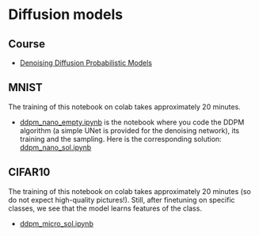 # Diffusion models

## Course
- [Denoising Diffusion Probabilistic Models](https://dataflowr.github.io/website/modules/18a-diffusion/)

## MNIST

The training of this notebook on colab takes approximately 20 minutes.

- [ddpm\_nano\_empty.ipynb](https://github.com/dataflowr/notebooks/blob/master/Module18/ddpm_nano_empty.ipynb) is the notebook where you code the DDPM algorithm (a simple UNet is provided for the denoising network), its training and the sampling.  Here is the corresponding solution: [ddpm\_nano\_sol.ipynb](https://github.com/dataflowr/notebooks/blob/master/Module18/ddpm_nano_sol.ipynb)


## CIFAR10

The training of this notebook on colab takes approximately 20 minutes (so do not expect high-quality pictures!). Still, after finetuning on specific classes, we see that the model learns features of the class.

- [ddpm\_micro\_sol.ipynb](https://github.com/dataflowr/notebooks/blob/master/Module18/ddpm_micro_sol.ipynb)
